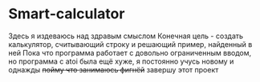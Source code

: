 # Smart-calculator
Здесь я издеваюсь над здравым смыслом
Конечная цель - создать калькулятор, считывающий строку и решающий пример, найденный в ней
Пока что программа работает с довольно ограниченным вводом, но программа с atoi была ещё хуже, я постоянно учусь новому и однажды ~~пойму что занимаюсь фигнёй~~ завершу этот проект

